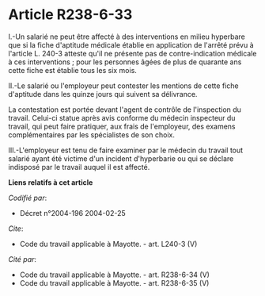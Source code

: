 # Article R238-6-33

I.-Un salarié ne peut être affecté à des interventions en milieu hyperbare que si la fiche d'aptitude médicale établie en
application de l'arrêté prévu à l'article L. 240-3 atteste qu'il ne présente pas de contre-indication médicale à ces
interventions ; pour les personnes âgées de plus de quarante ans cette fiche est établie tous les six mois. 

II.-Le salarié ou l'employeur peut contester les mentions de cette fiche d'aptitude dans les quinze jours qui suivent sa
délivrance. 

La contestation est portée devant l'agent de contrôle de l'inspection du travail. Celui-ci statue après avis conforme du
médecin inspecteur du travail, qui peut faire pratiquer, aux frais de l'employeur, des examens complémentaires par les
spécialistes de son choix. 

III.-L'employeur est tenu de faire examiner par le médecin du travail tout salarié ayant été victime d'un incident
d'hyperbarie ou qui se déclare indisposé par le travail auquel il est affecté.

**Liens relatifs à cet article**

_Codifié par_:

  - Décret n°2004-196 2004-02-25

_Cite_:

  - Code du travail applicable à Mayotte. - art. L240-3 (V)

_Cité par_:

  - Code du travail applicable à Mayotte. - art. R238-6-34 (V)
  - Code du travail applicable à Mayotte. - art. R238-6-35 (V)
